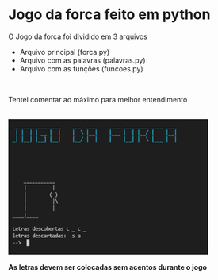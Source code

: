 <h1> Jogo da forca feito em python </h1>

<p>O Jogo da forca foi dividido em 3 arquivos<p>

<ul>

<li>Arquivo principal (forca.py) </li>
<li>Arquivo com as palavras (palavras.py) </li>
<li>Arquivo com as funções (funcoes.py) </li>

</ul>

<br>

<p>Tentei comentar ao máximo para melhor entendimento </p>

<br>

<img src='docs/imagem.png' alt="imagem do jogo" width="80%">

<b>As letras devem ser colocadas sem acentos durante o jogo</b>
